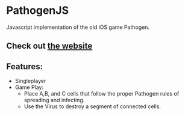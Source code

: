 # PathogenJS
Javascript implementation of the old iOS game Pathogen.

## Check out [the website](http://pathogen.home.kg)

## Features:
- Singleplayer
- Game Play:
  - Place A,B, and C cells that follow the proper Pathogen rules of spreading and infecting.
  - Use the Virus to destroy a segment of connected cells.
